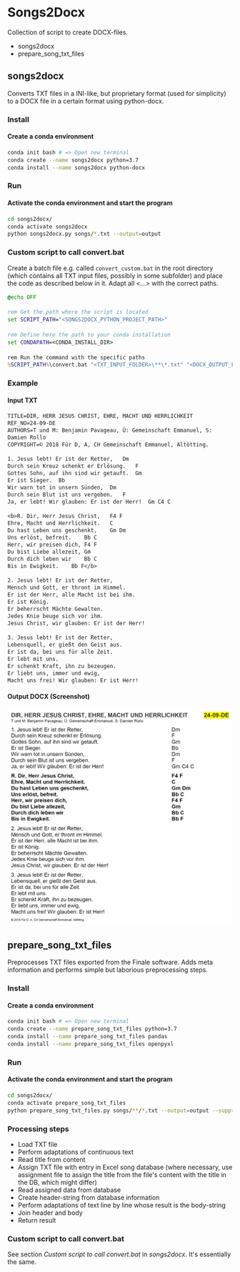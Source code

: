 # Songs2Docx
Collection of script to create DOCX-files.
* songs2docx
* prepare_song_txt_files

## songs2docx
Converts TXT files in a INI-like, but proprietary format (used for simplicity) to a DOCX file in a certain format using python-docx.

### Install
#### Create a conda environment
```bash
conda init bash # => Open new terminal
conda create --name songs2docx python=3.7
conda install --name songs2docx python-docx
```

### Run
#### Activate the conda environment and start the program
```bash
cd songs2docx/
conda activate songs2docx
python songs2docx.py songs/*.txt --output=output
```

### Custom script to call convert.bat
Create a batch file e.g. called `convert_custom.bat` in the root directory (which contains all TXT input files, possibly in some subfolder) and place the code as described below in it. Adapt all <...> with the correct paths.
```cmd
@echo OFF

rem Get the path where the script is located
set SCRIPT_PATH="<SONGS2DOCX_PYTHON_PROJECT_PATH>"

rem Define here the path to your conda installation
set CONDAPATH=<CONDA_INSTALL_DIR>

rem Run the command with the specific paths
%SCRIPT_PATH%\convert.bat "<TXT_INPUT_FOLDER>\**\*.txt" "<DOCX_OUTPUT_FOLDER>"
```

### Example
#### Input TXT
```
TITLE=DIR, HERR JESUS CHRIST, EHRE, MACHT UND HERRLICHKEIT
REF_NO=24-09-DE
AUTHORS=T und M: Benjamin Pavageau, Ü: Gemeinschaft Emmanuel, S: Damien Rollo
COPYRIGHT=© 2018 Für D, A, CH Gemeinschaft Emmanuel, Altötting.

1. Jesus lebt! Er ist der Retter,	Dm
Durch sein Kreuz schenkt er Erlösung.	F 
Gottes Sohn, auf ihn sind wir getauft.	Gm
Er ist Sieger.	Bb
Wir warn tot in unsern Sünden,	Dm
Durch sein Blut ist uns vergeben.	F
Ja, er lebt! Wir glauben: Er ist der Herr!	Gm C4 C

<b>R. Dir, Herr Jesus Christ,	F4 F
Ehre, Macht und Herrlichkeit.	C
Du hast Leben uns geschenkt,	Gm Dm
Uns erlöst, befreit.	Bb C
Herr, wir preisen dich,	F4 F
Du bist Liebe allezeit,	Gm
Durch dich leben wir	Bb C
Bis in Ewigkeit.	Bb F</b>

2. Jesus lebt! Er ist der Retter,
Mensch und Gott, er thront im Himmel.
Er ist der Herr, alle Macht ist bei ihm.
Er ist König.
Er beherrscht Mächte Gewalten.
Jedes Knie beuge sich vor ihm.
Jesus Christ, wir glauben: Er ist der Herr!

3. Jesus lebt! Er ist der Retter,
Lebensquell, er gießt den Geist aus.
Er ist da, bei uns für alle Zeit.
Er lebt mit uns.
Er schenkt Kraft, ihn zu bezeugen.
Er liebt uns, immer und ewig,
Macht uns frei! Wir glauben: Er ist Herr!
```

#### Output DOCX (Screenshot)
![example DOCX output](doc/example_docx_output.png "example DOCX output")


## prepare_song_txt_files
Preprocesses TXT files exported from the Finale software. Adds meta information and performs simple but laborious preprocessing steps.


### Install
#### Create a conda environment
```bash
conda init bash # => Open new terminal
conda create --name prepare_song_txt_files python=3.7
conda install --name prepare_song_txt_files pandas
conda install --name prepare_song_txt_files openpyxl
```

### Run
#### Activate the conda environment and start the program
```bash
cd songs2docx/
conda activate prepare_song_txt_files
python prepare_song_txt_files.py songs/**/*.txt --output=output --suppress_error_output=False --excel_database="Liedgut.xlsx" --song_name_assignment="song_name_assignment.txt"
```

### Processing steps
* Load TXT file
* Perform adaptations of continuous text
* Read title from content
* Assign TXT file with entry in Excel song database (where necessary, use assignment file to assign the title from the file's content with the title in the DB, which might differ)
* Read assigned data from database
* Create header-string from database information
* Perform adaptations of text line by line whose result is the body-string
* Join header and body
* Return result


### Custom script to call convert.bat
See section _Custom script to call convert.bat_ in _songs2docx_. It's essentially the same.